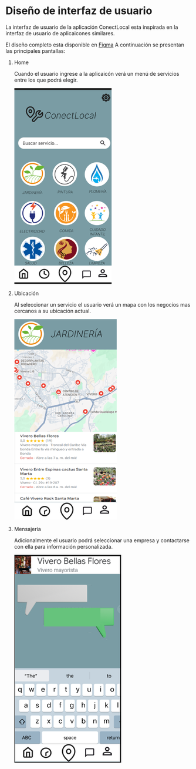 # Diseño de interfaz de usuario

La interfaz de usuario de la aplicación ConectLocal esta inspirada en la interfaz de usuario de
aplicaicones similares.

El diseño completo esta disponible en [Figma](https://www.figma.com/design/QbyfAC4kDzlfa9X1VdgjlC/Untitled?node-id=0-1&node-type=CANVAS&t=qf5PilVE82HXPxsT-0)
A continuación se
presentan las principales pantallas:

1. Home 

   Cuando el usuario ingrese a la aplicaicón verá un menú de servicios entre los que podrá elegir.

   ![menú de servicios](imagenes/interfaz1.png)

2. Ubicación

   Al seleccionar un servicio el usuario verá un mapa con los negocios mas cercanos a su ubicación actual.

   ![Lista de episodios](imagenes/interfaz2.png)

3. Mensajería

   Adicionalmente el usuario podrá seleccionar una empresa y contactarse con ella para información personalizada.

   ![Búsqueda](imagenes/interfaz3.png)
